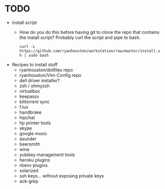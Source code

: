 # TODO

  * install script
    * How do you do this before having git to clone the repo that contains the
      install script? Probably curl the script and pipe to bash.

      `curl -L https://github.com/ryanhouston/workstation/raw/master/install.sh | sudo bash`
  * Recipes to install stuff
    * ryanhouston/dotfiles repo
    * ryanhouston/Vim-Config repo
    * dell driver installer?
    * zsh / ohmyzsh
    * virtualbox
    * keepassx
    * bittorrent sync
    * f.lux
    * handbrake
    * hipchat
    * hp printer tools
    * skype
    * google music
    * asunder
    * beersmith
    * wine
    * yubikey management tools
    * heroku plugins
    * rbenv plugins
    * solarized
    * ssh keys... without exposing private keys
    * ack-grep

